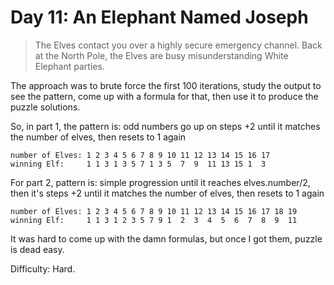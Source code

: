 # Day 11: An Elephant Named Joseph

> The Elves contact you over a highly secure emergency channel.
> Back at the North Pole, the Elves are busy misunderstanding White Elephant parties.

The approach was to brute force the first 100 iterations, study the output to see the pattern, 
come up with a formula for that, then use it to produce the puzzle solutions.

So, in part 1, the pattern is: odd numbers go up on steps +2 until it matches the number of elves, then resets to 1 again

    number of Elves: 1 2 3 4 5 6 7 8 9 10 11 12 13 14 15 16 17
    winning Elf:     1 1 3 1 3 5 7 1 3 5  7  9  11 13 15 1  3

For part 2, pattern is: simple progression until it reaches elves.number/2, then it's steps +2 until it 
matches the number of elves, then resets to 1 again

    number of Elves: 1 2 3 4 5 6 7 8 9 10 11 12 13 14 15 16 17 18 19
    winning Elf:     1 1 3 1 2 3 5 7 9 1  2  3  4  5  6  7  8  9  11

It was hard to come up with the damn formulas, but once I got them, puzzle is dead easy.

Difficulty: Hard.